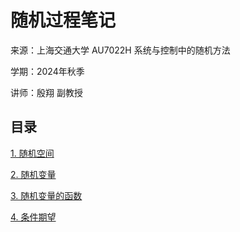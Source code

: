 # 随机过程笔记

来源：上海交通大学 AU7022H 系统与控制中的随机方法

学期：2024年秋季

讲师：殷翔 副教授

## 目录 <!-- {docsify-ignore} -->

[1. 随机空间](stochastic-methods/01-random-space)

[2. 随机变量](stochastic-methods/02-random-variable)

[3. 随机变量的函数](stochastic-methods/03-functions-of-random-variables)

[4. 条件期望](stochastic-methods/04-conditional-expectation)